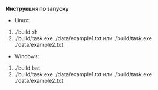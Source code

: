 **Инструкция по запуску**
- Linux:
1. ./build.sh
2. ./build/task.exe ./data/example1.txt или ./build/task.exe ./data/example2.txt

 - Windows:
1. ./build.bat
2. ./build/task.exe ./data/example1.txt или ./build/task.exe ./data/example2.txt
